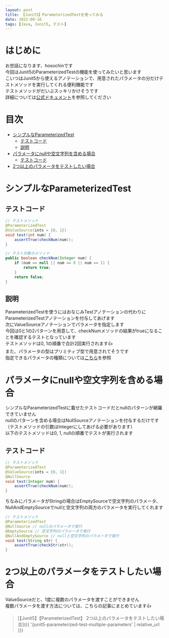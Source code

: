 ```yaml
---
layout: post
title: 【Junit5】ParameterizedTestを使ってみる
date: 2022-09-16
tags: [Java, Junit5, テスト]
---
```


# はじめに

お世話になります、hosochinです  
今回はJunit5のParameterizedTestの機能を使ってみたいと思います  
こいつはJunit5から使えるアノテーションで、用意されたパラメータの分だけテストメソッドを実行してくれる便利機能です  
テストメソッドがだいぶスッキリかけそうです  
詳細については[公式ドキュメント](https://junit.org/junit5/docs/current/user-guide/#writing-tests-parameterized-tests)を参照してください

# 目次

- [シンプルなParameterizedTest](#シンプルなparameterizedtest)
  - [テストコード](#テストコード)
  - [説明](#説明)
- [パラメータにnullや空文字列を含める場合](#パラメータにnullや空文字列を含める場合)
  - [テストコード](#テストコード-1)
- [2つ以上のパラメータをテストしたい場合](#2つ以上のパラメータをテストしたい場合)

# シンプルなParameterizedTest

## テストコード

```java
// テストメソッド
@ParameterizedTest
@ValueSource(ints = {0, 1})
void test(int num) {
    assertTrue(checkNum(num));
}

// テスト対象のメソッド
public boolean checkNum(Integer num) {
    if (num == null || num == 0 || num == 1) {
        return true;
    }
    return false;
}
```

## 説明

ParameterizedTestを使うにはおなじみTestアノテーションの代わりにParameterizedTestアノテーションを付与してあげます  
次にValueSourceアノテーションでパラメータを指定します  
今回は0と1の2パターンを用意して、checkNumメソッドの結果がtrueになることを確認するテストとなっています  
テストメソッドは0, 1の順番で合計2回実行されます👍  
また、パラメータの型はプリミティブ型で用意されてそうです  
指定できるパラメータの種類については[こちら](https://junit.org/junit5/docs/current/user-guide/#writing-tests-parameterized-tests-sources-ValueSource)を参照

# パラメータにnullや空文字列を含める場合

シンプルなParameterizedTestに載せたテストコードだとnullのパターンが網羅できていません  
nullのパターンを含める場合はNullSourceアノテーションを付与するだけです（テストメソッドの引数はIntegerにしてあげる必要があります）  
以下のテストメソッドは0, 1, nullの順番でテストが実行されます

## テストコード

```java
// テストメソッド
@ParameterizedTest
@ValueSource(ints = {0, 1})
@NullSource
void test(Integer num) {
    assertTrue(checkNum(num));
}
```

ちなみにパラメータがStringの場合はEmptySourceで空文字列のパラメータ、NullAndEmptySourceでnullと空文字列の両方のパラメータを実行してくれます

```java
// テストメソッド
@ParameterizedTest
@NullSource // nullのパラメータで実行
@EmptySource // 空文字列のパラメータで実行
@NullAndEmptySource // nullと空文字列のパラメータで実行
void test(String str) {
    assertTrue(checkStr(str));
}
```

# 2つ以上のパラメータをテストしたい場合

ValueSourceだと、1度に複数のパラメータを渡すことができません  
複数パラメータを渡す方法については、こちらの記事にまとめています👍

> [【Junit5】【ParameterizedTest】 2つ以上のパラメータをテストしたい場合]({{ '/junit5-parameterized-test-multiple-parameters' | relative_url }})

